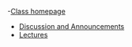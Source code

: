 

-[Class homepage](https://ledatascifi.github.io/)
- [Discussion and Announcements]()
- [Lectures](https://ledatascifi.github.io/lectures-spr2020/intro.html)
